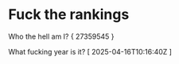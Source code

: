 # Fuck the rankings

Who the hell am I?
{ 27359545 }

What fucking year is it?
[ 2025-04-16T10:16:40Z ]

